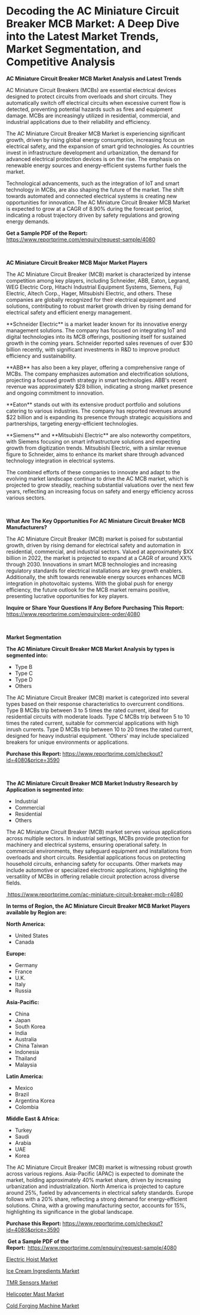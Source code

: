 <p><h1>Decoding the AC Miniature Circuit Breaker MCB Market: A Deep Dive into the Latest Market Trends, Market Segmentation, and Competitive Analysis</h1></p><p><strong>AC Miniature Circuit Breaker MCB Market Analysis and Latest Trends</strong></p>
<p><p>AC Miniature Circuit Breakers (MCBs) are essential electrical devices designed to protect circuits from overloads and short circuits. They automatically switch off electrical circuits when excessive current flow is detected, preventing potential hazards such as fires and equipment damage. MCBs are increasingly utilized in residential, commercial, and industrial applications due to their reliability and efficiency.</p><p>The AC Miniature Circuit Breaker MCB Market is experiencing significant growth, driven by rising global energy consumption, increasing focus on electrical safety, and the expansion of smart grid technologies. As countries invest in infrastructure development and urbanization, the demand for advanced electrical protection devices is on the rise. The emphasis on renewable energy sources and energy-efficient systems further fuels the market.</p><p>Technological advancements, such as the integration of IoT and smart technology in MCBs, are also shaping the future of the market. The shift towards automated and connected electrical systems is creating new opportunities for innovation. The AC Miniature Circuit Breaker MCB Market is expected to grow at a CAGR of 8.90% during the forecast period, indicating a robust trajectory driven by safety regulations and growing energy demands.</p></p>
<p><strong>Get a Sample PDF of the Report:&nbsp;</strong> <a href="https://www.reportprime.com/enquiry/request-sample/4080">https://www.reportprime.com/enquiry/request-sample/4080</a></p>
<p>&nbsp;</p>
<p><strong>AC Miniature Circuit Breaker MCB Major Market Players</strong></p>
<p><p>The AC Miniature Circuit Breaker (MCB) market is characterized by intense competition among key players, including Schneider, ABB, Eaton, Legrand, WEG Electric Corp, Hitachi Industrial Equipment Systems, Siemens, Fuji Electric, Altech Corp., Hager, Mitsubishi Electric, and others. These companies are globally recognized for their electrical equipment and solutions, contributing to robust market growth driven by rising demand for electrical safety and efficient energy management.</p><p>**Schneider Electric** is a market leader known for its innovative energy management solutions. The company has focused on integrating IoT and digital technologies into its MCB offerings, positioning itself for sustained growth in the coming years. Schneider reported sales revenues of over $30 billion recently, with significant investments in R&D to improve product efficiency and sustainability.</p><p>**ABB** has also been a key player, offering a comprehensive range of MCBs. The company emphasizes automation and electrification solutions, projecting a focused growth strategy in smart technologies. ABB's recent revenue was approximately $28 billion, indicating a strong market presence and ongoing commitment to innovation.</p><p>**Eaton** stands out with its extensive product portfolio and solutions catering to various industries. The company has reported revenues around $22 billion and is expanding its presence through strategic acquisitions and partnerships, targeting energy-efficient technologies.</p><p>**Siemens** and **Mitsubishi Electric** are also noteworthy competitors, with Siemens focusing on smart infrastructure solutions and expecting growth from digitization trends. Mitsubishi Electric, with a similar revenue figure to Schneider, aims to enhance its market share through advanced technology integration in electrical systems.</p><p>The combined efforts of these companies to innovate and adapt to the evolving market landscape continue to drive the AC MCB market, which is projected to grow steadily, reaching substantial valuations over the next few years, reflecting an increasing focus on safety and energy efficiency across various sectors.</p></p>
<p>&nbsp;</p>
<p><strong>What Are The Key Opportunities For AC Miniature Circuit Breaker MCB Manufacturers?</strong></p>
<p><p>The AC Miniature Circuit Breaker (MCB) market is poised for substantial growth, driven by rising demand for electrical safety and automation in residential, commercial, and industrial sectors. Valued at approximately $XX billion in 2022, the market is projected to expand at a CAGR of around XX% through 2030. Innovations in smart MCB technologies and increasing regulatory standards for electrical installations are key growth enablers. Additionally, the shift towards renewable energy sources enhances MCB integration in photovoltaic systems. With the global push for energy efficiency, the future outlook for the MCB market remains positive, presenting lucrative opportunities for key players.</p></p>
<p><strong>Inquire or Share Your Questions If Any Before Purchasing This Report:</strong> <a href="https://www.reportprime.com/enquiry/pre-order/4080">https://www.reportprime.com/enquiry/pre-order/4080</a></p>
<p>&nbsp;</p>
<p><strong>Market Segmentation</strong></p>
<p><strong>The AC Miniature Circuit Breaker MCB Market Analysis by types is segmented into:</strong></p>
<p><ul><li>Type B</li><li>Type C</li><li>Type D</li><li>Others</li></ul></p>
<p><p>The AC Miniature Circuit Breaker (MCB) market is categorized into several types based on their response characteristics to overcurrent conditions. Type B MCBs trip between 3 to 5 times the rated current, ideal for residential circuits with moderate loads. Type C MCBs trip between 5 to 10 times the rated current, suitable for commercial applications with high inrush currents. Type D MCBs trip between 10 to 20 times the rated current, designed for heavy industrial equipment. 'Others' may include specialized breakers for unique environments or applications.</p></p>
<p><strong>Purchase this Report:&nbsp;</strong><a href="https://www.reportprime.com/checkout?id=4080&price=3590">https://www.reportprime.com/checkout?id=4080&price=3590</a></p>
<p>&nbsp;</p>
<p><strong>The AC Miniature Circuit Breaker MCB Market Industry Research by Application is segmented into:</strong></p>
<p><ul><li>Industrial</li><li>Commercial</li><li>Residential</li><li>Others</li></ul></p>
<p><p>The AC Miniature Circuit Breaker (MCB) market serves various applications across multiple sectors. In industrial settings, MCBs provide protection for machinery and electrical systems, ensuring operational safety. In commercial environments, they safeguard equipment and installations from overloads and short circuits. Residential applications focus on protecting household circuits, enhancing safety for occupants. Other markets may include automotive or specialized electronic applications, highlighting the versatility of MCBs in offering reliable circuit protection across diverse fields.</p></p>
<p><a href="https://www.reportprime.com/ac-miniature-circuit-breaker-mcb-r4080">&nbsp;https://www.reportprime.com/ac-miniature-circuit-breaker-mcb-r4080</a></p>
<p><strong>In terms of Region, the AC Miniature Circuit Breaker MCB Market Players available by Region are:</strong></p>
<p>
    <p> <strong> North America: </strong>
        <ul>
            <li>United States</li>
            <li>Canada</li>
        </ul>
        </p> 
    <p> <strong> Europe: </strong>
        <ul>
            <li>Germany</li>
            <li>France</li>
            <li>U.K.</li>
            <li>Italy</li>
            <li>Russia</li>
        </ul>
        </p> 
    <p> <strong> Asia-Pacific: </strong>
        <ul>
            <li>China</li>
            <li>Japan</li>
            <li>South Korea</li>
            <li>India</li>
            <li>Australia</li>
            <li>China Taiwan</li>
            <li>Indonesia</li>
            <li>Thailand</li>
            <li>Malaysia</li>
        </ul>
        </p> 
    <p> <strong> Latin America: </strong>
        <ul>
            <li>Mexico</li>
            <li>Brazil</li>
            <li>Argentina Korea</li>
            <li>Colombia</li>
        </ul>
        </p> 
    <p> <strong> Middle East & Africa: </strong>
        <ul>
            <li>Turkey</li>
            <li>Saudi</li>
            <li>Arabia</li>
            <li>UAE</li>
            <li>Korea</li>
        </ul>
    </p>
    </p>
<p><p>The AC Miniature Circuit Breaker (MCB) market is witnessing robust growth across various regions. Asia-Pacific (APAC) is expected to dominate the market, holding approximately 40% market share, driven by increasing urbanization and industrialization. North America is projected to capture around 25%, fueled by advancements in electrical safety standards. Europe follows with a 20% share, reflecting a strong demand for energy-efficient solutions. China, with a growing manufacturing sector, accounts for 15%, highlighting its significance in the global landscape.</p></p>
<p><strong>Purchase this Report: </strong><a href="https://www.reportprime.com/checkout?id=4080&price=3590">https://www.reportprime.com/checkout?id=4080&price=3590</a></p>
<p>&nbsp;<strong>Get a Sample PDF of the Report:&nbsp;&nbsp;</strong><a href="https://www.reportprime.com/enquiry/request-sample/4080">https://www.reportprime.com/enquiry/request-sample/4080</a></p>
<p><strong></strong></p>
<p><p><a href="https://www.linkedin.com/pulse/booming-electric-hoist-market-sector-analysis-growth-projections-aqsyc?trackingId=iTfvwCeDQS6JARW9VKirdQ%3D%3D">Electric Hoist Market</a></p><p><a href="https://issuu.com/reportprime-2/docs/ice-cream-ingredients-market-size-2_b06ec4cd70d81d">Ice Cream Ingredients Market</a></p><p><a href="https://github.com/SamiaChowdhury801/Market-Research-Report-List-1/blob/main/tmr-sensors-market.md">TMR Sensors Market</a></p><p><a href="https://issuu.com/reportprime-2/docs/helicopter-mast-market-size-2030.pp_db2879cea3a9c9">Helicopter Mast Market</a></p><p><a href="https://www.linkedin.com/pulse/cold-forging-machine-industry-sector-new-technologies-market-zsvqc?trackingId=YfrPR%2BwSR76Kvb%2Fy7ai9YQ%3D%3D">Cold Forging Machine Market</a></p></p>